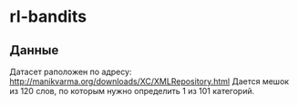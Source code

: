 # rl-bandits
## Данные
Датасет раположен по адресу: http://manikvarma.org/downloads/XC/XMLRepository.html
Дается мешок из 120 слов, по которым нужно определить 1 из 101 категорий.


